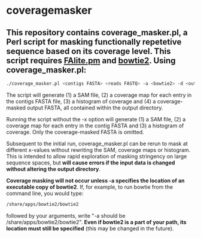 coveragemasker
==============
This repository contains coverage_masker.pl, a Perl script for masking functionally repetetive sequence based on its coverage level. This script requires <a href="https://github.com/KorfLab/Perl_utils/blob/master/FAlite.pm">FAlite.pm</a> and <a href="https://github.com/BenLangmead/bowtie2">bowtie2</a>.
Using coverage_masker.pl:
-------------------------
```bash
./coverage_masker.pl <contigs FASTA> <reads FASTQ> -a <bowtie2> -d <output directory> -x <coverage threshold>
```
The script will generate (1) a SAM file, (2) a coverage map for each entry in the contigs FASTA file, (3) a histogram of coverage and (4) a coverage-masked output FASTA, all contained within the output directory.

Running the script without the -x option will generate (1) a SAM file, (2) a coverage map for each entry in the contig FASTA and (3) a histogram of coverage. Only the coverage-masked FASTA is omitted.

Subsequent to the initial run, coverage_masker.pl can be rerun to mask at different x-values without rewriting the SAM, coverage maps or histogram. This is intended to allow rapid exploration of masking stringency on large sequence spaces, but <B>will cause errors if the input data is changed without altering the output directory</B>.

<B>Coverage masking will not occur unless -a specifies the location of an executable copy of bowtie2</B>. If, for example, to run bowtie from the command line, you would type:
```bash
/share/apps/bowtie2/bowtie2
```
followed by your arguments, write "-a should be /share/apps/bowtie2/bowtie2". <B>Even if bowtie2 is a part of your path, its location must still be specified</B> (this may be changed in the future).
